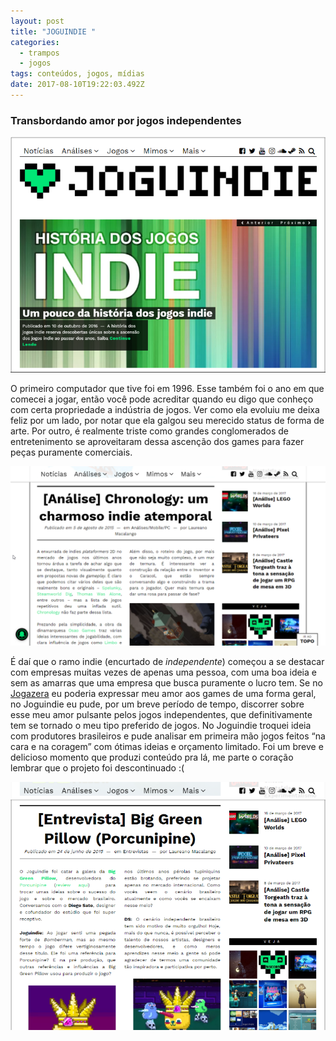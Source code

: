 ```yaml
---
layout: post
title: "JOGUINDIE "
categories:
  - trampos
  - jogos
tags: conteúdos, jogos, mídias
date: 2017-08-10T19:22:03.492Z
---
```

### Transbordando amor por jogos independentes

![](/images/uploads/chrome_q8a5uwkbs4.png)

O primeiro computador que tive foi em 1996. Esse também foi o ano em que comecei a jogar, então você pode acreditar quando eu digo que conheço com certa propriedade a indústria de jogos. Ver como ela evoluiu me deixa feliz por um lado, por notar que ela galgou seu merecido status de forma de arte. Por outro, é realmente triste como grandes conglomerados de entretenimento se aproveitaram dessa ascenção dos games para fazer peças puramente comerciais.

![](/images/uploads/chrome_ezyqf2p738.png)

É daí que o ramo indie (encurtado de *independente*) começou a se destacar com empresas muitas vezes de apenas uma pessoa, com uma boa ideia e sem as amarras que uma empresa que busca puramente o lucro tem. Se no [Jogazera](https://macalango.com/jogazera-c5d3f20cf988) eu poderia expressar meu amor aos games de uma forma geral, no Joguindie eu pude, por um breve período de tempo, discorrer sobre esse meu amor pulsante pelos jogos independentes, que definitivamente tem se tornado o meu tipo preferido de jogos. No Joguindie troquei ideia com produtores brasileiros e pude analisar em primeira mão jogos feitos “na cara e na coragem” com ótimas ideias e orçamento limitado. Foi um breve e delicioso momento que produzi conteúdo pra lá, me parte o coração lembrar que o projeto foi descontinuado :(

![](/images/uploads/chrome_ujr3lgj5lf.png)